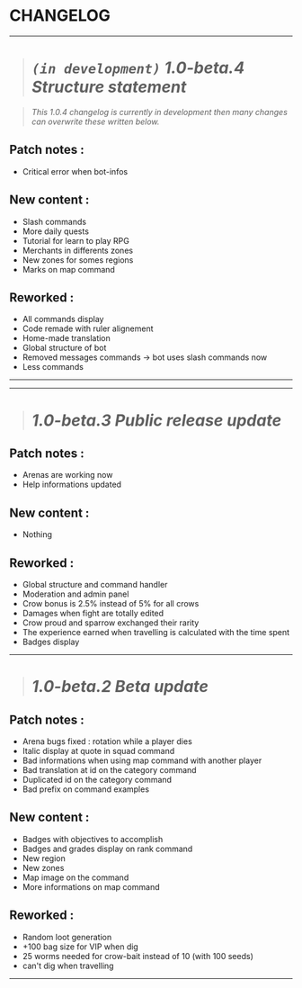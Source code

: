 # CHANGELOG

---

> # _**`(in development)` 1.0-beta.4 Structure statement**_
 
> *This 1.0.4 changelog is currently in development then many changes can overwrite these written below.*

## Patch notes :

- Critical error when bot-infos

## New content :

- Slash commands
- More daily quests
- Tutorial for learn to play RPG
- Merchants in differents zones
- New zones for somes regions
- Marks on map command

## Reworked :

- All commands display
- Code remade with ruler alignement
- Home-made translation
- Global structure of bot
- Removed messages commands → bot uses slash commands now
- Less commands

---

---

> # _**1.0-beta.3 Public release update**_

## Patch notes :

- Arenas are working now
- Help informations updated

## New content :

- Nothing

## Reworked :

- Global structure and command handler
- Moderation and admin panel
- Crow bonus is 2.5% instead of 5% for all crows
- Damages when fight are totally edited
- Crow proud and sparrow exchanged their rarity
- The experience earned when travelling is calculated with the time spent
- Badges display

---

> # _**1.0-beta.2 Beta update**_

## Patch notes :

- Arena bugs fixed : rotation while a player dies
- Italic display at quote in squad command
- Bad informations when using map command with another player
- Bad translation at id on the category command
- Duplicated id on the category command
- Bad prefix on command examples

## New content :

- Badges with objectives to accomplish
- Badges and grades display on rank command
- New region
- New zones
- Map image on the command
- More informations on map command

## Reworked :

- Random loot generation
- +100 bag size for VIP when dig
- 25 worms needed for crow-bait instead of 10 (with 100 seeds)
- can't dig when travelling

---